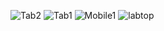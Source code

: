 ![Tab2](https://github.com/AshrafGad1001/Recipe-App-With-Vanilla-JavaScript/assets/158779399/7c006f34-e27f-49a8-b04a-69184c8e897f)
![Tab1](https://github.com/AshrafGad1001/Recipe-App-With-Vanilla-JavaScript/assets/158779399/94018b54-5f5e-4c2e-8f2d-f4b99e33ecf8)
![Mobile1](https://github.com/AshrafGad1001/Recipe-App-With-Vanilla-JavaScript/assets/158779399/9907537a-cbf1-477e-b9d8-8f12a6f01a02)
![labtop](https://github.com/AshrafGad1001/Recipe-App-With-Vanilla-JavaScript/assets/158779399/f870ad3e-f755-4f3e-90ce-44c09b0c94a2)

